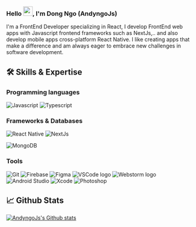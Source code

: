 ### Hello <img src="https://media.giphy.com/media/hvRJCLFzcasrR4ia7z/giphy.gif" width="25px">, I'm Dong Ngo (AndyngoJs)

I'm a FrontEnd Developer specializing in React, I develop FrontEnd web apps with Javascript frontend frameworks such as NextJs,.. and also develop mobile apps cross-platform React Native. I like creating apps that make a difference and am always eager to embrace new challenges in software development.

## 🛠️ Skills & Expertise
### Programming languages
![Javascript](https://img.shields.io/badge/Javascript-informational?style=flat&logo=javascript&logoColor=000&color=F7DF1E)
![Typescript](https://img.shields.io/badge/Typescript-informational?style=flat&logo=typescript&logoColor=fff&color=3178C6)

### Frameworks & Databases
![React Native](https://img.shields.io/badge/React_Native-informational?logo=react&logoColor=61DAFB&style=flat)
![NextJs](https://img.shields.io/badge/NextJs-informational?logo=nextdotjs&logoColor=fff&style=flat)

![MongoDB](https://img.shields.io/badge/MongoDB-informational?logo=mongodb&logoColor=fff&style=flat)

### Tools
![Git](https://img.shields.io/badge/git-informational?logo=Git&logoColor=F05032&style=flat)
![Firebase](https://img.shields.io/badge/Firebase-informational?logo=firebase&logoColor=FFCA28&style=flat)
![Figma](https://img.shields.io/badge/Figma-informational?style=flat&logo=figma&logoColor=white)
![VSCode logo](https://img.shields.io/badge/VS%20Code-informational?logo=visual-studio-code&logoColor=white&style=flat)
![Webstorm logo](https://img.shields.io/badge/Webstorm-informational?logo=webstorm&logoColor=white&style=flat)
![Android Studio](https://img.shields.io/badge/Android_Studio-informational?style=flat&logo=androidstudio&logoColor=3ddc84&color=132e3d)
![Xcode](https://img.shields.io/badge/Xcode-informational?style=flat&logo=xcode&logoColor=white&color=176ee3)
![Photoshop](https://img.shields.io/badge/Photoshop-informational?style=flat&logo=adobephotoshop&logoColor=011e36&color=31a8ff)

## 📈 Github Stats
<a href="https://github.com/andyngojs" title="Andyngojs">
    <img src="https://github-readme-stats.vercel.app/api?username=andyngojs&show_icons=true&hide_border=true" alt="AndyngoJs's Github stats" />
</a>
